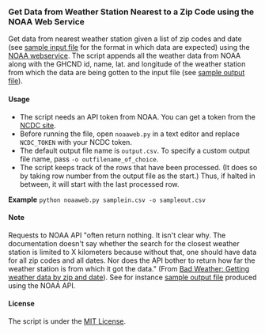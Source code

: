 ### Get Data from Weather Station Nearest to a Zip Code using the NOAA Web Service

Get data from nearest weather station given a list of zip codes and date (see [sample input file](samplein.csv) for the format in which data are expected) using the [NOAA webservice](https://www.ncdc.noaa.gov/cdo-web/webservices). The script appends all the weather data from NOAA along with the GHCND id, name, lat. and longitude of the weather station from which the data are being gotten to the input file (see [sample output file](sampleout.csv)).

#### Usage
* The script needs an API token from NOAA. You can get a token from the [NCDC site](http://www.ncdc.noaa.gov/cdo-web/token).
* Before running the file, open `noaaweb.py` in a text editor and replace `NCDC_TOKEN` with your NCDC token.
* The default output file name is `output.csv`. To specify a custom output file name, pass `-o outfilename_of_choice`.
* The script keeps track of the rows that have been processed. (It does so by taking row number from the output file as the start.) Thus, if halted in between, it will start with the last processed row. 

**Example**
`python noaaweb.py samplein.csv -o sampleout.csv`

#### Note 
Requests to NOAA API "often return nothing. It isn't clear why. The documentation doesn't say whether the search for the closest weather station is limited to X kilometers because without that, one should have data for all zip codes and all dates. Nor does the API bother to return how far the weather station is from which it got the data." (From [Bad Weather: Getting weather data by zip and date](http://gbytes.gsood.com/2013/06/27/bad-weather-getting-weather-data-by-zip-and-date/)). See for instance [sample output file](sampleout.csv) produced using the NOAA API. 

#### License
The script is under the [MIT License](../License.md).